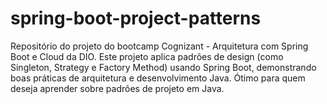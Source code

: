 # spring-boot-project-patterns
Repositório do projeto do bootcamp Cognizant - Arquitetura com Spring Boot e Cloud da DIO. Este projeto aplica padrões de design (como Singleton, Strategy e Factory Method) usando Spring Boot, demonstrando boas práticas de arquitetura e desenvolvimento Java. Ótimo para quem deseja aprender sobre padrões de projeto em Java.
